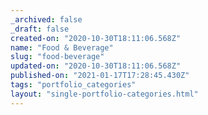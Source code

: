 ```yaml
---
_archived: false
_draft: false
created-on: "2020-10-30T18:11:06.568Z"
name: "Food & Beverage"
slug: "food-beverage"
updated-on: "2020-10-30T18:11:06.568Z"
published-on: "2021-01-17T17:28:45.430Z"
tags: "portfolio_categories"
layout: "single-portfolio-categories.html"
---
```




